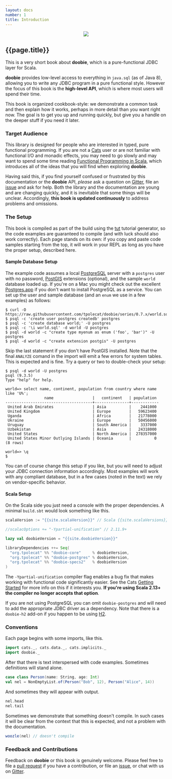 ```yaml
---
layout: docs
number: 1
title: Introduction
---
```


<div style="margin-bottom: 20px; text-align: center"><img src="../img/yeah.png"/></div>

## {{page.title}}

This is a very short book about **doobie**, which is a pure-functional JDBC layer for Scala.

**doobie** provides low-level access to everything in `java.sql` (as of Java 8), allowing you to write any JDBC program in a pure functional style. However the focus of this book is the **high-level API**, which is where most users will spend their time.

This book is organized cookbook-style: we demonstrate a common task and then explain how it works, perhaps in more detail than you want right now. The goal is to get you up and running quickly, but give you a handle on the deeper stuff if you need it later.


### Target Audience

This library is designed for people who are interested in typed, pure functional programming. If you are not a [Cats](https://github.com/typelevel/cats) user or are not familiar with functional I/O and monadic effects, you may need to go slowly and may want to spend some time reading [Functional Programming in Scala](http://manning.com/bjarnason/), which introduces all of the ideas that you will find when exploring **doobie**.

Having said this, if you find yourself confused or frustrated by this documentation or the **doobie** API, *please* ask a question on [Gitter](https://gitter.im/tpolecat/doobie), file an [issue](https://github.com/tpolecat/doobie/issues) and ask for help. Both the library and the documentation are young and are changing quickly, and it is inevitable that some things will be unclear. Accordingly, **this book is updated continuously** to address problems and omissions.

### The Setup

This book is compiled as part of the build using the [tut](https://github.com/tpolecat/tut) tutorial generator, so the code examples are guaranteed to compile (and with luck should also work correctly). Each page stands on its own: if you copy and paste code samples starting from the top, it will work in your REPL as long as you have the proper setup, described here.

#### Sample Database Setup

The example code assumes a local [PostgreSQL](http://www.postgresql.org/) server with a `postgres` user with no password, [PostGIS](http://postgis.net/) extensions (optional), and the sample `world` database loaded up. If you're on a Mac you might check out the excellent [Postgres.app](http://postgresapp.com/) if you don't want to install PostgreSQL as a service. You can set up the user and sample database (and an `enum` we use in a few examples) as follows:

```
$ curl -O https://raw.githubusercontent.com/tpolecat/doobie/series/0.7.x/world.sql
$ psql -c 'create user postgres createdb' postgres
$ psql -c 'create database world;' -U postgres
$ psql -c '\i world.sql' -d world -U postgres
$ psql -d world -c "create type myenum as enum ('foo', 'bar')" -U postgres
$ psql -d world -c "create extension postgis" -U postgres
```

Skip the last statement if you don't have PostGIS installed. Note that the final `ANALYZE` comand in the import will emit a few errors for system tables. This is expected and is fine. Try a query or two to double-check your setup:

```
$ psql -d world -U postgres
psql (9.3.5)
Type "help" for help.

world=> select name, continent, population from country where name like 'U%';
                 name                 |   continent   | population
--------------------------------------+---------------+------------
 United Arab Emirates                 | Asia          |    2441000
 United Kingdom                       | Europe        |   59623400
 Uganda                               | Africa        |   21778000
 Ukraine                              | Europe        |   50456000
 Uruguay                              | South America |    3337000
 Uzbekistan                           | Asia          |   24318000
 United States                        | North America |  278357000
 United States Minor Outlying Islands | Oceania       |          0
(8 rows)

world=> \q
$
```

You can of course change this setup if you like, but you will need to adjust your JDBC connection information accordingly. Most examples will work with any compliant database, but in a few cases (noted in the text) we rely on vendor-specific behavior.

#### Scala Setup

On the Scala side you just need a console with the proper dependencies. A minimal `build.sbt` would look something like this.

```scala
scalaVersion := "{{site.scalaVersion}}" // Scala {{site.scalaVersions}}

//scalacOptions += "-Ypartial-unification" // 2.11.9+

lazy val doobieVersion = "{{site.doobieVersion}}"

libraryDependencies ++= Seq(
  "org.tpolecat" %% "doobie-core"     % doobieVersion,
  "org.tpolecat" %% "doobie-postgres" % doobieVersion,
  "org.tpolecat" %% "doobie-specs2"   % doobieVersion
)
```

The `-Ypartial-unification` compiler flag enables a bug fix that makes working with functional code significantly easier. See the Cats [Getting Started](https://github.com/typelevel/cats#getting-started) for more info on this if it interests you. **If you're using Scala 2.13+ the compiler no longer accepts that option**.

If you are not using PostgreSQL you can omit `doobie-postgres` and will need to add the appropriate JDBC driver as a dependency. Note that there is a `doobie-h2` add-on if you happen to be using [H2](http://www.h2database.com/).

### Conventions

Each page begins with some imports, like this.

```scala mdoc:silent
import cats._, cats.data._, cats.implicits._
import doobie._
```

After that there is text interspersed with code examples. Sometimes definitions will stand alone.

```scala mdoc:silent
case class Person(name: String, age: Int)
val nel = NonEmptyList.of(Person("Bob", 12), Person("Alice", 14))
```

And sometimes they will appear with output.

```scala mdoc
nel.head
nel.tail
```
Sometimes we demonstrate that something doesn't compile. In such cases it will be clear from the context that this is expected, and not a problem with the documentation.

```scala mdoc:fail
woozle(nel) // doesn't compile
```

### Feedback and Contributions

Feedback on **doobie** or this book is genuinely welcome. Please feel free to file a [pull request](https://github.com/tpolecat/doobie) if you have a contribution, or file an [issue](https://github.com/tpolecat/doobie/issues), or chat with us on [Gitter](https://gitter.im/tpolecat/doobie).
